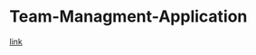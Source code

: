 # Team-Managment-Application

[link](https://the-digitalacademy.github.io/Team-Managment-Application/)


